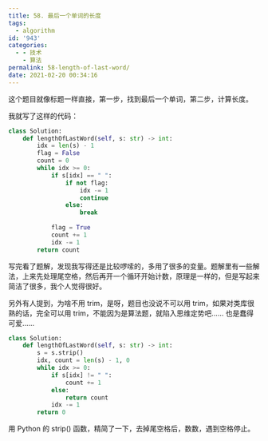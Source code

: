```yaml
---
title: 58. 最后一个单词的长度
tags:
  - algorithm
id: '943'
categories:
  - - 技术
    - 算法
permalink: 58-length-of-last-word/
date: 2021-02-20 00:34:16
---
```


这个题目就像标题一样直接，第一步，找到最后一个单词，第二步，计算长度。

我就写了这样的代码：

```python
class Solution:
    def lengthOfLastWord(self, s: str) -> int:
        idx = len(s) - 1
        flag = False
        count = 0 
        while idx >= 0:
            if s[idx] == " ":
                if not flag:
                    idx -= 1
                    continue
                else:
                    break
            
            flag = True
            count += 1
            idx -= 1
        return count
```

写完看了题解，发现我写得还是比较啰嗦的，多用了很多的变量。题解里有一些解法，上来先处理尾空格，然后再开一个循环开始计数，原理是一样的，但是写起来简洁了很多，我个人觉得很好。

另外有人提到，为啥不用 trim，是呀，题目也没说不可以用 trim，如果对类库很熟的话，完全可以用 trim，不能因为是算法题，就陷入思维定势吧…… 也是蠢得可爱……

```python
class Solution:
    def lengthOfLastWord(self, s: str) -> int:
        s = s.strip()
        idx, count = len(s) - 1, 0
        while idx >= 0:
            if s[idx] != " ":
                count += 1
            else:
                return count
            idx -= 1
        return 0
```

用 Python 的 strip() 函数，精简了一下，去掉尾空格后，数数，遇到空格停止。